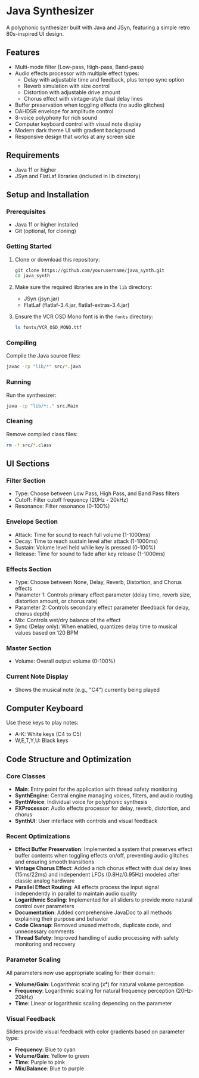 # Java Synthesizer

A polyphonic synthesizer built with Java and JSyn, featuring a simple retro 80s-inspired UI design.

## Features

- Multi-mode filter (Low-pass, High-pass, Band-pass)
- Audio effects processor with multiple effect types:
  - Delay with adjustable time and feedback, plus tempo sync option
  - Reverb simulation with size control
  - Distortion with adjustable drive amount
  - Chorus effect with vintage-style dual delay lines
- Buffer preservation when toggling effects (no audio glitches)
- DAHDSR envelope for amplitude control
- 8-voice polyphony for rich sound
- Computer keyboard control with visual note display
- Modern dark theme UI with gradient background
- Responsive design that works at any screen size

## Requirements

- Java 11 or higher
- JSyn and FlatLaf libraries (included in lib directory)

## Setup and Installation

### Prerequisites
- Java 11 or higher installed
- Git (optional, for cloning)

### Getting Started

1. Clone or download this repository:
   ```bash
   git clone https://github.com/yourusername/java_synth.git
   cd java_synth
   ```

2. Make sure the required libraries are in the `lib` directory:
   - JSyn (jsyn.jar)
   - FlatLaf (flatlaf-3.4.jar, flatlaf-extras-3.4.jar)

3. Ensure the VCR OSD Mono font is in the `fonts` directory:
   ```bash
   ls fonts/VCR_OSD_MONO.ttf
   ```

### Compiling

Compile the Java source files:
```bash
javac -cp "lib/*" src/*.java
```

### Running

Run the synthesizer:
```bash
java -cp "lib/*:." src.Main
```

### Cleaning

Remove compiled class files:
```bash
rm -f src/*.class
```

## UI Sections

### Filter Section
- Type: Choose between Low Pass, High Pass, and Band Pass filters
- Cutoff: Filter cutoff frequency (20Hz - 20kHz)
- Resonance: Filter resonance (0-100%)

### Envelope Section
- Attack: Time for sound to reach full volume (1-1000ms)
- Decay: Time to reach sustain level after attack (1-1000ms)
- Sustain: Volume level held while key is pressed (0-100%)
- Release: Time for sound to fade after key release (1-1000ms)

### Effects Section
- Type: Choose between None, Delay, Reverb, Distortion, and Chorus effects
- Parameter 1: Controls primary effect parameter (delay time, reverb size, distortion amount, or chorus rate)
- Parameter 2: Controls secondary effect parameter (feedback for delay, chorus depth)
- Mix: Controls wet/dry balance of the effect
- Sync (Delay only): When enabled, quantizes delay time to musical values based on 120 BPM

### Master Section
- Volume: Overall output volume (0-100%)

### Current Note Display
- Shows the musical note (e.g., "C4") currently being played

## Computer Keyboard

Use these keys to play notes:
- A-K: White keys (C4 to C5)
- W,E,T,Y,U: Black keys

## Code Structure and Optimization

### Core Classes

- **Main**: Entry point for the application with thread safety monitoring
- **SynthEngine**: Central engine managing voices, filters, and audio routing
- **SynthVoice**: Individual voice for polyphonic synthesis
- **FXProcessor**: Audio effects processor for delay, reverb, distortion, and chorus
- **SynthUI**: User interface with controls and visual feedback

### Recent Optimizations

- **Effect Buffer Preservation**: Implemented a system that preserves effect buffer contents when toggling effects on/off, preventing audio glitches and ensuring smooth transitions
- **Vintage Chorus Effect**: Added a rich chorus effect with dual delay lines (15ms/22ms) and independent LFOs (0.8Hz/0.95Hz) modeled after classic analog hardware
- **Parallel Effect Routing**: All effects process the input signal independently in parallel to maintain audio quality
- **Logarithmic Scaling**: Implemented for all sliders to provide more natural control over parameters
- **Documentation**: Added comprehensive JavaDoc to all methods explaining their purpose and behavior
- **Code Cleanup**: Removed unused methods, duplicate code, and unnecessary comments
- **Thread Safety**: Improved handling of audio processing with safety monitoring and recovery

### Parameter Scaling

All parameters now use appropriate scaling for their domain:
- **Volume/Gain**: Logarithmic scaling (x⁴) for natural volume perception
- **Frequency**: Logarithmic scaling for natural frequency perception (20Hz-20kHz)
- **Time**: Linear or logarithmic scaling depending on the parameter

### Visual Feedback

Sliders provide visual feedback with color gradients based on parameter type:
- **Frequency**: Blue to cyan
- **Volume/Gain**: Yellow to green
- **Time**: Purple to pink
- **Mix/Balance**: Blue to purple

